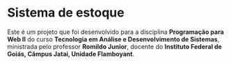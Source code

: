 # Sistema de estoque

Este é um projeto que foi desenvolvido para a disciplina **Programação para Web II** do curso **Tecnologia em Análise e Desenvolvimento de Sistemas**, ministrada pelo professor **Romildo Junior**, docente do **Instituto Federal de Goiás, Câmpus Jataí, Unidade Flamboyant**.
